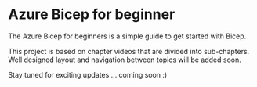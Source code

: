 # Azure Bicep for beginner 

The Azure Bicep for beginners is a simple guide to get started with Bicep.

This project is based on chapter videos that are divided into sub-chapters.
Well designed layout and navigation between topics will be added soon.

Stay tuned for exciting updates ... coming soon :)
